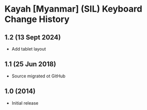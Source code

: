 # Kayah [Myanmar] (SIL) Keyboard Change History

1.2 (13 Sept 2024)
-----------------
* Add tablet layout

1.1 (25 Jun 2018)
-----------------
* Source migrated ot GitHub

1.0 (2014)
-----------------
* Initial release
